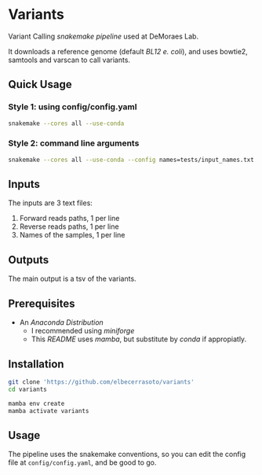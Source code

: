 
# Variants

Variant Calling _snakemake pipeline_ used at DeMoraes Lab.

It downloads a reference genome (default _BL12 e. coli_),
and uses bowtie2, samtools and varscan to call variants.

## Quick Usage

###  Style 1: using config/config.yaml

``` sh
snakemake --cores all --use-conda
```

### Style 2: command line arguments

``` sh
snakemake --cores all --use-conda --config names=tests/input_names.txt forwards=tests/input_forwards.txt reverses=tests/input_reverses.txt
```

## Inputs
The inputs are 3 text files:
1. Forward reads paths, 1 per line
2. Reverse reads paths, 1 per line
3. Names of the samples, 1 per line

## Outputs
The main output is a tsv of the variants.


## Prerequisites

+ An _Anaconda Distribution_
  + I recommended using _miniforge_
  + This _README_ uses _mamba_, but substitute by _conda_ if appropiatly.


## Installation

``` sh
git clone 'https://github.com/elbecerrasoto/variants'
cd variants
```

``` sh
mamba env create
mamba activate variants
```


## Usage

The pipeline uses the snakemake conventions,
so you can edit the config file at `config/config.yaml`,
and be good to go.



